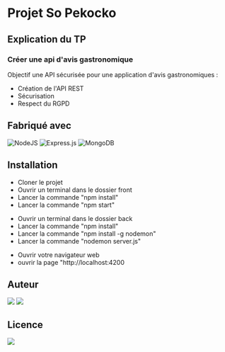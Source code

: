 # Projet So Pekocko

## Explication du TP
### Créer une api d'avis gastronomique
Objectif une API sécurisée pour une application d'avis gastronomiques :  
 - Création de l'API REST
 - Sécurisation
 - Respect du RGPD 
 

## Fabriqué avec 
<img alt="NodeJS" src="https://img.shields.io/badge/node.js%20-%2343853D.svg?&style=for-the-badge&logo=node.js&logoColor=white"/>
<img alt="Express.js" src="https://img.shields.io/badge/express.js%20-%23404d59.svg?&style=for-the-badge"/>
<img alt="MongoDB" src ="https://img.shields.io/badge/MongoDB-%234ea94b.svg?&style=for-the-badge&logo=mongodb&logoColor=white"/>



## Installation
<ul>
    <li>Cloner le projet</li>
    <li>Ouvrir un terminal dans le dossier front</li>
    <li>Lancer la commande "npm install"</li>
	<li>Lancer la commande "npm start"</li>
</ul>
<ul>
    <li>Ouvrir un terminal dans le dossier back</li>
    <li>Lancer la commande "npm install"</li>
    <li>Lancer la commande "npm install -g nodemon"</li>
    <li>Lancer la commande "nodemon server.js"</li>
</ul>
<ul>
    <li>Ouvrir votre navigateur web</li>
    <li>ouvrir la page "http://localhost:4200</li>
</ul>

## Auteur
<img src='https://img.shields.io/badge/Autor-Chosson Jonathan-blue' />
<img src="https://img.shields.io/github/followers/JonathanChosson.svg?style=social&label=Follow&maxAge=2592000" />

## Licence 
<img src='https://forthebadge.com/images/badges/open-source.svg' />
